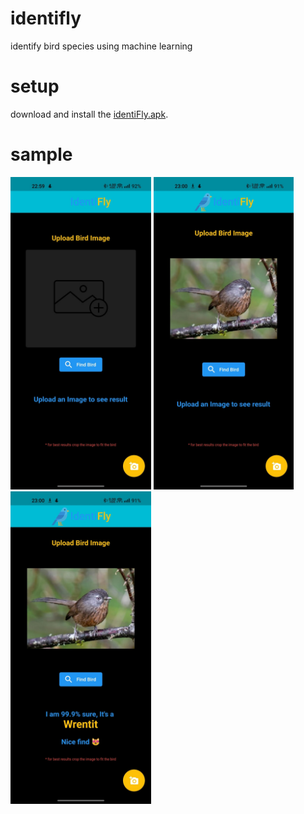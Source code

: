 # identifly

identify bird species using machine learning

# setup

download and install the <a href="assets/identiFly.apk" download>identiFly.apk</a>.

# sample

<img src="assets/img3.jpg" height=500px>
<img src="assets/img2.jpg" height=500px>
<img src="assets/img1.jpg" height=500px>

